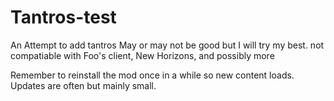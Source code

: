 # Tantros-test
An Attempt to add tantros
May or may not be good but I will try my best.
not compatiable with Foo's client, New Horizons, and possibly more

Remember to reinstall the mod once in a while so new content loads. Updates are often but mainly small.
